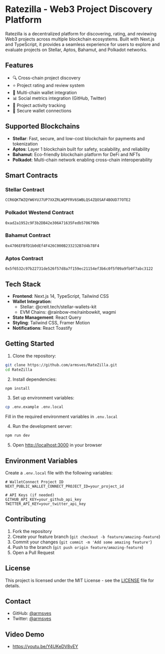 # Ratezilla - Web3 Project Discovery Platform

Ratezilla is a decentralized platform for discovering, rating, and reviewing Web3 projects across multiple blockchain ecosystems. Built with Next.js and TypeScript, it provides a seamless experience for users to explore and evaluate projects on Stellar, Aptos, Bahamut, and Polkadot networks.

## Features

- 🔍 Cross-chain project discovery
- ⭐ Project rating and review system
- 💼 Multi-chain wallet integration
- 📊 Social metrics integration (GitHub, Twitter)
- 🎯 Project activity tracking
- 🔐 Secure wallet connections

## Supported Blockchains

- **Stellar**: Fast, secure, and low-cost blockchain for payments and tokenization
- **Aptos**: Layer 1 blockchain built for safety, scalability, and reliability
- **Bahamut**: Eco-friendly blockchain platform for DeFi and NFTs
- **Polkadot**: Multi-chain network enabling cross-chain interoperability

## Smart Contracts

### Stellar Contract
```
CCR6QKTWZQYW6YUJ7UP7XXZRLWQPFRV6SWBLQS4ZQOSAF4BOUD77OTE2
```

### Polkadot Westend Contract
```
0xad2a1952c9F3b2DB42e306A71635Fedb570679Db
```

### Bahamut Contract
```
0x4706EFBfD1b0dEf4F426C000B233232B7d4b78F4
```

### Aptos Contract
```
0x5f6532c97b22731de526f57d8a7f159ec21154ef3b6c0f5f09a9fb0f7abc3122
```

## Tech Stack

- **Frontend**: Next.js 14, TypeScript, Tailwind CSS
- **Wallet Integration**: 
  - Stellar: @creit.tech/stellar-wallets-kit
  - EVM Chains: @rainbow-me/rainbowkit, wagmi
- **State Management**: React Query
- **Styling**: Tailwind CSS, Framer Motion
- **Notifications**: React Toastify

## Getting Started

1. Clone the repository:
```bash
git clone https://github.com/armsves/RateZilla.git
cd RateZilla
```

2. Install dependencies:
```bash
npm install
```

3. Set up environment variables:
```bash
cp .env.example .env.local
```
Fill in the required environment variables in `.env.local`

4. Run the development server:
```bash
npm run dev
```

5. Open [http://localhost:3000](http://localhost:3000) in your browser

## Environment Variables

Create a `.env.local` file with the following variables:

```env
# WalletConnect Project ID
NEXT_PUBLIC_WALLET_CONNECT_PROJECT_ID=your_project_id

# API Keys (if needed)
GITHUB_API_KEY=your_github_api_key
TWITTER_API_KEY=your_twitter_api_key
```

## Contributing

1. Fork the repository
2. Create your feature branch (`git checkout -b feature/amazing-feature`)
3. Commit your changes (`git commit -m 'Add some amazing feature'`)
4. Push to the branch (`git push origin feature/amazing-feature`)
5. Open a Pull Request

## License

This project is licensed under the MIT License - see the [LICENSE](LICENSE) file for details.

## Contact

- GitHub: [@armsves](https://github.com/armsves)
- Twitter: [@armsves](https://twitter.com/armsves)

## Video Demo

- https://youtu.be/Y4UKeDV8vEY